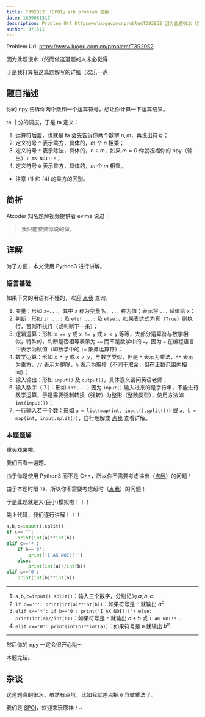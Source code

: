 ```yaml
---
title: T392952 「SPOI」a+b problem 题解
date: 1699081317
description: Problem Url httpswwwluogucomcnproblemT392952 因为此题很水（然而做这道题的人未必觉得 于是我打算把这篇题解写的详细（欢乐一点  题目描述 你的 npy 告诉你两个数和一个运算符
author: 371511
---
```


Problem Url: <https://www.luogu.com.cn/problem/T392952>.

因为此题很水（然而做这道题的人未必觉得

于是我打算把这篇题解写的详细（欢乐一点

## 题目描述

你的 npy 告诉你两个数和一个运算符号，想让你计算一下运算结果。

ta 十分的调皮，于是 ta 定义：

1. 运算符后置，也就是 ta 会先告诉你两个数字 $n,m$，再说出符号；
2. 定义符号 `^` 表示乘方，具体的，$m$ 个 $n$ 相乘； 
3. 定义符号 `*` 表示除法，具体的，$n\div m$，如果 $m=0$ 你就祝福你的 npy（输出）`I AK NOI!!!`；
4. 定义符号 `0` 表示乘方，具体的，$m$ 个 $m$ 相乘。
- 注意 $(1)$ 和 $(4)$ 的乘方的区别。

## 简析

Atcoder 知名题解视频提供者 evima 说过：

> 我只能安装你说的做。

## 详解

为了方便，本文使用 Python3 进行讲解。

### 语言基础

如果下文的用语有不懂的，欢迎 [点我](//www.baidu.com) 查询。

1. 变量：形如 `x=...`，其中 `x` 称为变量名，`...` 称为值；表示将 `...` 赋值给 `x`；
2. 判断：形如 `if ...:` 及 `elif ...:` 及 `else:`，如果表达式为真（`True`）则执行，否则不执行（或判断下一条）；
3. 逻辑运算：形如 `x == y` 或 `x != y` 或 `x < y` 等等，大部分运算符与数学相似，特殊的，判断是否相等表示为 `==` 而不是数学中的 `=`，因为 `=` 在编程语言中表示为赋值（即数学中的 `:=` 象鼻运算符）；
4. 数学运算：形如 `x * y` 或 `x / y`，与数学类似，但是 `*` 表示为乘法，`**` 表示为乘方，`//` 表示为整除，`%` 表示为取模（不同于取余，但在正数范围内相同）；
5. 输入输出：形如 `input()` 及 `output()`，具体意义请问英语老师；
6. 输入数字（？）：形如 `int(...)` 因为 `input()` 输入进来的是字符串，不能进行数学运算，于是需要强制转换（强转）为整形（整数类型），使用方法如 `int(input())`；
7. 一行输入若干个数：形如 `a = list(map(int, input().split()))` 或 `a, b = map(int, input.split())`，自行理解或 [点我](//www.baidu.com) 查看详解。

### 本题题解

重头戏来啦。

我们再看一遍题。

由于你是使用 Python3 而不是 C++，所以你不需要考虑溢出（[点我](//www.baidu.com)）的问题！

由于本题时限 $1\mathit{s}$，所以你不需要考虑超时（[点我](//www.baidu.com)）的问题！

于是此题就是大(巨小)模拟啦！！！

先上代码，我们逐行讲解！！！

```python
a,b,c=input().split()
if c=='^':
    print(int(a)**int(b))
elif c=='*':
    if b=='0':
        print('I AK NOI!!!')
    else:
        print(int(a)//int(b))
elif c=='0':
    print(int(b)**int(a))
```

---

1. `a,b,c=input().split()`：输入三个数字，分别记为 $a,b,c$.
2. `if c=='^': print(int(a)**int(b))`：如果符号是 `^` 就输出 $a^b$.
3. `elif c=='*': if b=='0': print('I AK NOI!!!') else: print(int(a)//int(b))`：如果符号是 `*` 就输出 $a \div b$ 或 `I AK NOI!!!`.
4. `elif c=='0': print(int(b)**int(a))`：如果符号是 `0` 就输出 $b^a$.

---

然后你的 npy 一定会很开心哒～

本题完结。

## 杂谈

这道题真的很水，虽然有点坑，比如我就差点把 `0` 当做乘法了。

我们是 [SPOI](https://www.luogu.com.cn/team/69251)，欢迎来玩原神！~
